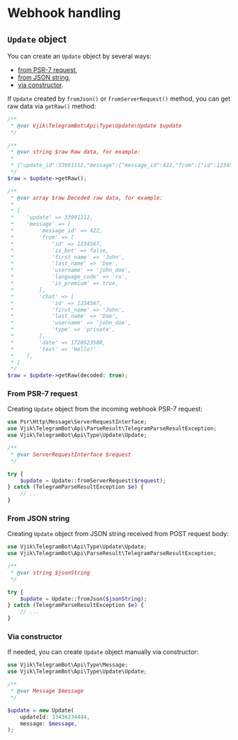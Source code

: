 # Webhook handling

## `Update` object

You can create an `Update` object by several ways:

- [from PSR-7 request](#from-psr-7-request),
- [from JSON string](#from-json-string),
- [via constructor](#via-constructor).

If `Update` created by `fromJson()` or `fromServerRequest()` method, you can get raw data via `getRaw()` method:

```php
/**
 * @var Vjik\TelegramBot\Api\Type\Update\Update $update 
 */
 
/**
 * @var string $raw Raw data, for example:
 *
 * {"update_id":33991112,"message":{"message_id":422,"from":{"id":1234567,"is_bot":false,"first_name":"John","last_name":"Doe","username":"john_doe","language_code":"ru","is_premium":true},"chat":{"id":1234567,"first_name":"John","last_name":"Doe","username":"john_doe","type":"private"},"date":1720523588,"text":"Hello!"}}
 */
$raw = $update->getRaw();

/**
 * @var array $raw Decoded raw data, for example:
 *
 * [
 *    'update' => 33991112,
 *    'message' => [
 *        'message_id' => 422,
 *        'from' => [
 *            'id' => 1234567,
 *            'is_bot' => false,
 *            'first_name' => 'John',
 *            'last_name' => 'Doe',
 *            'username' => 'john_doe',
 *            'language_code' => 'ru',
 *            'is_premium' => true,
 *        ],
 *        'chat' => [
 *            'id' => 1234567,
 *            'first_name' => 'John',
 *            'last_name' => 'Doe',
 *            'username' => 'john_doe',
 *            'type' => 'private',
 *        ],
 *        'date' => 1720523588,
 *        'text' => 'Hello!'
 *    ],
 * ]
 */
$raw = $update->getRaw(decoded: true);
```

### From PSR-7 request

Creating `Update` object from the incoming webhook PSR-7 request:

```php
use Psr\Http\Message\ServerRequestInterface;
use Vjik\TelegramBot\Api\ParseResult\TelegramParseResultException;
use Vjik\TelegramBot\Api\Type\Update\Update;

/**
 * @var ServerRequestInterface $request
 */

try {
    $update = Update::fromServerRequest($request);
} catch (TelegramParseResultException $e) {
    // ... 
}
```

### From JSON string

Creating `Update` object from JSON string received from POST request body:

```php
use Vjik\TelegramBot\Api\Type\Update\Update;
use Vjik\TelegramBot\Api\ParseResult\TelegramParseResultException;

/**
 * @var string $jsonString 
 */

try {
    $update = Update::fromJson($jsonString);
} catch (TelegramParseResultException $e) {
    // ... 
}
```

### Via constructor

If needed, you can create `Update` object manually via constructor:

```php
use Vjik\TelegramBot\Api\Type\Message;
use Vjik\TelegramBot\Api\Type\Update\Update;

/**
 * @var Message $message
 */

$update = new Update(
    updateId: 33436234444,
    message: $message,
);
```
